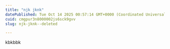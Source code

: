 ```yaml
---
title: "njk jknk"
datePublished: Tue Oct 14 2025 00:57:14 GMT+0000 (Coordinated Universal Time)
cuid: cmgpur3n8000002js6sck9gvv
slug: njk-jknk--deleted

---
```


kbkbbk